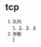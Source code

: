 # tcp
1. 队列  
[1](https://zhuanlan.zhihu.com/p/36731397)、[2](https://blog.csdn.net/u014331650/article/details/120382074)、[3](https://blog.csdn.net/weixin_39846186/article/details/111205659)、[4](https://cloud.tencent.com/developer/article/1558493)
2. 参数  
[1](https://www.cnblogs.com/nmap/p/6435057.html)